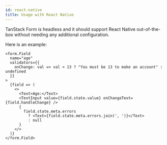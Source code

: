 ```yaml
---
id: react-native
title: Usage with React Native
---
```


TanStack Form is headless and it should support React Native out-of-the-box without needing any additional configuration.

Here is an example:

```tsx
<form.Field
  name="age"
  validators={{
    onChange: val => val < 13 ? "You must be 13 to make an account" : undefined
  }}
>
  {field => (
    <>
      <Text>Age:</Text>
      <TextInput value={field.state.value} onChangeText={field.handleChange} />
      {
        field.state.meta.errors
          ? <Text>{field.state.meta.errors.join(', ')}</Text>
          : null
      }
    </>
  )}
</form.Field>
```
